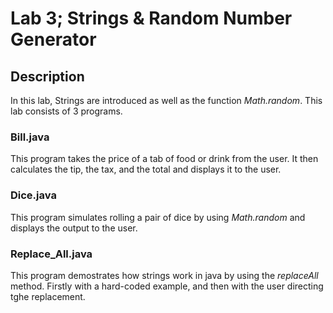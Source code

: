 # Lab 3; Strings & Random Number Generator

## Description

In this lab, Strings are introduced as well as the function *Math.random*.  This lab consists of 3 programs.

### Bill.java

This program takes the price of a tab of food or drink from the user.  It then calculates the tip, the tax, and the total and displays it to the user. 

### Dice.java

This program simulates rolling a pair of dice by using *Math.random* and displays the output to the user.

### Replace_All.java


This program demostrates how strings work in java by using the *replaceAll* method. Firstly with a hard-coded example, and then with the user directing tghe replacement.
